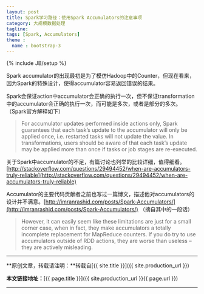 ```yaml
---
layout: post
title: Spark学习路径：使用Spark Accumulators的注意事项
category: 大规模数据处理
tagline: 
tags: [Spark, Accumulators]
theme :
  name : bootstrap-3
---
```

{% include JB/setup %}

Spark accumulator的出现最初是为了模仿Hadoop中的Counter，但现在看来，因为Spark的特殊设计，使得accumulator容易返回错误的结果。

Spark会保证action中accumulator会正确的执行一次，但不保证transformation中的accumulator会正确的执行一次，而可能是多次，或者是部分的多次。
（Spark官方解释如下）

> For accumulator updates performed inside actions only, Spark guarantees that each task’s update to the accumulator will only be applied once, i.e. restarted tasks will not update the value. In transformations, users should be aware of that each task’s update may be applied more than once if tasks or job stages are re-executed.

关于Spark中accumulator的不足，有篇讨论也列举的比较详细，值得细看。[http://stackoverflow.com/questions/29494452/when-are-accumulators-truly-reliable](http://stackoverflow.com/questions/29494452/when-are-accumulators-truly-reliable)

Accumulator的主要代码贡献者之前也写过一篇博文，描述他对accumulators的设计并不满意。[http://imranrashid.com/posts/Spark-Accumulators/](http://imranrashid.com/posts/Spark-Accumulators/)
（摘自其中的一段话）

> However, it can easily seem like these limitations are just for a small corner case, when in fact, they make accumulators a totally incomplete replacement for MapReduce counters. If you do try to use accumulators outside of RDD actions, they are worse than useless – they are actively misleading.

* * *

**原创文章，转载请注明：**转载自[{{ site.title }}]({{ site.production_url }})

**本文链接地址：**[{{ page.title }}]({{ site.production_url }}{{ page.url }})

* * *
